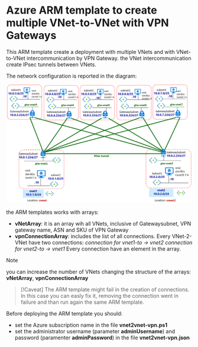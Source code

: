 <properties
pageTitle= 'Azure ARM template to create multiple VNet-to-VNet with VPN Gateways'
description= "Azure ARM template to create multiple VNet to VNet with VPN Gateways"
documentationcenter: na
services=""
documentationCenter="na"
authors="fabferri"
manager=""
editor=""/>

<tags
   ms.service="configuration-Example-Azure"
   ms.devlang="na"
   ms.topic="article"
   ms.tgt_pltfrm="na"
   ms.workload="na"
   ms.date="19/07/2018"
   ms.author="fabferri" />

# Azure ARM template to create multiple VNet-to-VNet with VPN Gateways
This ARM template create a deployment with multiple VNets and with VNet-to-VNet intercommunication by VPN Gateway.
the VNet intercommunication create IPsec tunnels between VNets.

The network configuration is reported in the diagram:

[![1]][1]

the ARM templates works with arrays:

* **vNetArray**: it is an array wih all VNets, inclusive of Gatewaysubnet, VPN gateway name, ASN and SKU of VPN Gateway
* **vpnConnectionArray**: includes the list of all connections. Every VNet-2-VNet have two connections:
 *connection for vnet1-to -> vnet2*
 *connection for vnet2-to -> vnet1*
 Every connection have an element in the array.

> [!NOTE]
> you can increase the number of VNets changing the structure of the arrays: **vNetArray**, **vpnConnectionArray**
> 

> [!Caveat]
> The ARM template might fail in the creation of connections. In this case you can easly fix it, removing the connection went in failure and than run again the same ARM template.
> 

Before deploying the ARM template you should:
* set the Azure subscription name in the file **vnet2vnet-vpn.ps1**
* set the administrator username (parameter **adminUsername**) and password (paramenter **adminPassword**) in the file **vnet2vnet-vpn.json**



<!--Image References-->

[1]: ./media/network-diagram.png "network diagram"


<!--Link References-->

